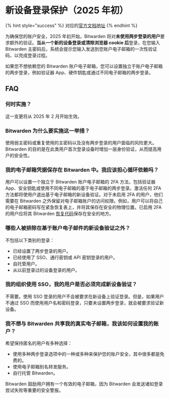 # 新设备登录保护（2025 年初）

{% hint style="success" %}
对应的[官方文档地址](https://bitwarden.com/help/new-device-verification/)
{% endhint %}

为确保您的账户安全，2025 年初开始，Bitwarden 将对**未使用两步登录的用户**要求额外的验证。**当从一个新的设备登录或清除浏览器 cookie 后**登录，在您输入 Bitwarden 主密码后，系统会提示您输入发送到您账户电子邮箱的一次性验证码，以完成登录过程。

如果您不想依赖您的 Bitwarden 账户电子邮箱，您可以设置独立于账户电子邮箱的两步登录，例如验证器 App、硬件钥匙或通过不同电子邮箱的两步登录。

## FAQ

### 何时实施？ <a href="#when-will-this-happen" id="when-will-this-happen"></a>

这一变更将从 2025 年 2 月开始生效。

### Bitwarden 为什么要实施这一举措？ <a href="#why-is-bitwarden-implementing-this" id="why-is-bitwarden-implementing-this"></a>

使用弱主密码或重复使用的主密码以及没有两步登录的用户面临的风险更大。Bitwarden 的目的是在此类用户首次登录设备时增加一层身份验证，从而提高用户的安全性。

### 我的电子邮箱凭据保存在 Bitwarden 中。我应该担心循环依赖吗？ <a href="#my-email-credentials-are-saved-in-bitwarden.-should-i-be-worried-about-a-circular-dependency" id="my-email-credentials-are-saved-in-bitwarden.-should-i-be-worried-about-a-circular-dependency"></a>

用户可以设置一个独立于 Bitwarden 账户电子邮箱的 2FA 方法，包括验证器 App、安全钥匙或使用不同电子邮箱的基于电子邮箱的两步登录。激活任何 2FA 方法都将使用户退出基于电子邮箱的新设备验证。对于未启用 2FA 的用户，他们需要在 Bitwarden 之外保留对电子邮箱账户的访问权限。例如，用户可以将自己的电子邮箱密码写在紧急恢复表上，并将其保存在安全的物理位置。已启用 2FA 的用户应将其 Bitwarden [恢复代码](../two-step-login/recovery-codes.md)保存在安全的地方。

### 哪些人被排除在基于账户电子邮件的新设备验证之外？ <a href="#who-is-excluded-from-this-account-email-based-new-device-verification" id="who-is-excluded-from-this-account-email-based-new-device-verification"></a>

不包括以下类别的登录：

* 已经设置了两步登录的用户。
* 已经使用了 SSO、通行密钥或 API 密钥登录的用户。
* 自托管用户。
* 从以前登录过的设备登录的用户。

### 我的组织使用 SSO，我的用户是否必须完成新设备验证？ <a href="#my-organization-users-sso-do-my-users-have-to-complete-new-device-verification" id="my-organization-users-sso-do-my-users-have-to-complete-new-device-verification"></a>

不需要。使用 SSO 登录的用户不会被要求在新设备上验证登录。但是，如果用户不通过 SSO 而使用用户名和密码登录，只要未设置两步登录，就会被要求验证新设备。

### 我不想与 Bitwarden 共享我的真实电子邮箱，我该如何设置我的账户？ <a href="#i-do-not-want-to-share-my-real-email-with-bitwarden-how-can-i-set-up-my-account" id="i-do-not-want-to-share-my-real-email-with-bitwarden-how-can-i-set-up-my-account"></a>

希望保持匿名的用户有多种选择：

* 使用多种两步登录选项中的一种或多种来保护您的账户安全，其中很多都是免费的。
* 使用电子邮箱别名转发服务。
* 自行托管 Bitwarden。

Bitwarden 鼓励用户拥有一个有效的电子邮箱，因为 Bitwarden 会发送诸如登录尝试失败等重要的安全警报。
